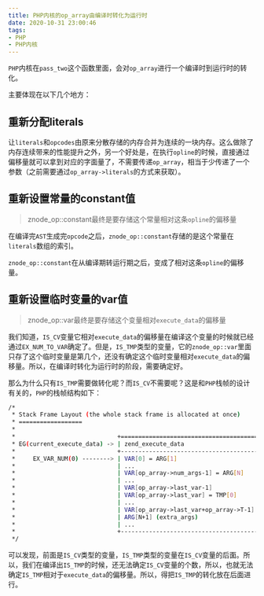 ```yaml
---
title: PHP内核的op_array由编译时转化为运行时
date: 2020-10-31 23:00:46
tags:
- PHP
- PHP内核
---
```


`PHP`内核在`pass_two`这个函数里面，会对`op_array`进行一个编译时到运行时的转化。

主要体现在以下几个地方：

## 重新分配literals

让`literals`和`opcodes`由原来分散存储的内存合并为连续的一块内存。这么做除了内存连续带来的性能提升之外，另一个好处是，在执行`opline`的时候，直接通过偏移量就可以拿到对应的字面量了，不需要传递`op_array`，相当于少传递了一个参数（之前需要通过`op_array->literals`的方式来获取）。

## 重新设置常量的constant值

> znode_op::constant最终是要存储这个常量相对这条`opline`的偏移量

在编译完`AST`生成完`opcode`之后，`znode_op::constant`存储的是这个常量在`literals`数组的索引。

`znode_op::constant`在从编译期转运行期之后，变成了相对这条`opline`的偏移量。

## 重新设置临时变量的var值

> znode_op::var最终是要存储这个变量相对`execute_data`的偏移量

我们知道，`IS_CV`变量它相对`execute_data`的偏移量在编译这个变量的时候就已经通过`EX_NUM_TO_VAR`确定了。但是，`IS_TMP`类型的变量，它的`znode_op::var`里面只存了这个临时变量是第几个，还没有确定这个临时变量相对`execute_data`的偏移量。所以，在编译时转化为运行时的阶段，需要确定好。

那么为什么只有`IS_TMP`需要做转化呢？而`IS_CV`不需要呢？这是和`PHP`栈帧的设计有关的，`PHP`的栈帧结构如下：

```bash
/*
 * Stack Frame Layout (the whole stack frame is allocated at once)
 * ==================
 *
 *                             +========================================+
 * EG(current_execute_data) -> | zend_execute_data                      |
 *                             +----------------------------------------+
 *     EX_VAR_NUM(0) --------> | VAR[0] = ARG[1]                        |
 *                             | ...                                    |
 *                             | VAR[op_array->num_args-1] = ARG[N]     |
 *                             | ...                                    |
 *                             | VAR[op_array->last_var-1]              |
 *                             | VAR[op_array->last_var] = TMP[0]       |
 *                             | ...                                    |
 *                             | VAR[op_array->last_var+op_array->T-1]  |
 *                             | ARG[N+1] (extra_args)                  |
 *                             | ...                                    |
 *                             +----------------------------------------+
 */
```

可以发现，前面是`IS_CV`类型的变量，`IS_TMP`类型的变量在`IS_CV`变量的后面。所以，我们在编译出`IS_TMP`的时候，还无法确定`IS_CV`变量的个数，所以，也就无法确定`IS_TMP`相对于`execute_data`的偏移量。所以，得把`IS_TMP`的转化放在后面进行。
